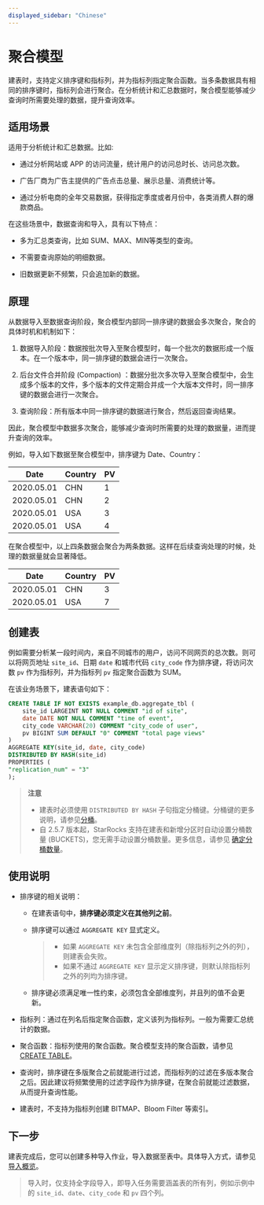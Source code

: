 ```yaml
---
displayed_sidebar: "Chinese"
---
```


# 聚合模型

建表时，支持定义排序键和指标列，并为指标列指定聚合函数。当多条数据具有相同的排序键时，指标列会进行聚合。在分析统计和汇总数据时，聚合模型能够减少查询时所需要处理的数据，提升查询效率。

## 适用场景

适用于分析统计和汇总数据。比如:

- 通过分析网站或 APP 的访问流量，统计用户的访问总时长、访问总次数。

- 广告厂商为广告主提供的广告点击总量、展示总量、消费统计等。

- 通过分析电商的全年交易数据，获得指定季度或者月份中，各类消费人群的爆款商品。

在这些场景中，数据查询和导入，具有以下特点：

- 多为汇总类查询，比如 SUM、MAX、MIN等类型的查询。

- 不需要查询原始的明细数据。

- 旧数据更新不频繁，只会追加新的数据。

## 原理

从数据导入至数据查询阶段，聚合模型内部同一排序键的数据会多次聚合，聚合的具体时机和机制如下：

1. 数据导入阶段：数据按批次导入至聚合模型时，每一个批次的数据形成一个版本。在一个版本中，同一排序键的数据会进行一次聚合。

2. 后台文件合并阶段 (Compaction) ：数据分批次多次导入至聚合模型中，会生成多个版本的文件，多个版本的文件定期合并成一个大版本文件时，同一排序键的数据会进行一次聚合。

3. 查询阶段：所有版本中同一排序键的数据进行聚合，然后返回查询结果。

因此，聚合模型中数据多次聚合，能够减少查询时所需要的处理的数据量，进而提升查询的效率。

例如，导入如下数据至聚合模型中，排序键为 Date、Country：

| Date       | Country | PV   |
| ---------- | ------- | ---- |
| 2020.05.01 | CHN     | 1    |
| 2020.05.01 | CHN     | 2    |
| 2020.05.01 | USA     | 3    |
| 2020.05.01 | USA     | 4    |

在聚合模型中，以上四条数据会聚合为两条数据。这样在后续查询处理的时候，处理的数据量就会显著降低。

| Date       | Country | PV   |
| ---------- | ------- | ---- |
| 2020.05.01 | CHN     | 3    |
| 2020.05.01 | USA     | 7    |

## 创建表

例如需要分析某一段时间内，来自不同城市的用户，访问不同网页的总次数。则可以将网页地址 `site_id`、日期 `date` 和城市代码 `city_code` 作为排序键，将访问次数 `pv` 作为指标列，并为指标列 `pv` 指定聚合函数为 SUM。

在该业务场景下，建表语句如下：

```SQL
CREATE TABLE IF NOT EXISTS example_db.aggregate_tbl (
    site_id LARGEINT NOT NULL COMMENT "id of site",
    date DATE NOT NULL COMMENT "time of event",
    city_code VARCHAR(20) COMMENT "city_code of user",
    pv BIGINT SUM DEFAULT "0" COMMENT "total page views"
)
AGGREGATE KEY(site_id, date, city_code)
DISTRIBUTED BY HASH(site_id)
PROPERTIES (
"replication_num" = "3"
);
```

> **注意**
>
> - 建表时必须使用 `DISTRIBUTED BY HASH` 子句指定分桶键。分桶键的更多说明，请参见[分桶](../Data_distribution.md#分桶)。
> - 自 2.5.7 版本起，StarRocks 支持在建表和新增分区时自动设置分桶数量 (BUCKETS)，您无需手动设置分桶数量。更多信息，请参见 [确定分桶数量](../Data_distribution.md#确定分桶数量)。

## 使用说明

- 排序键的相关说明：
  - 在建表语句中，**排序键必须定义在其他列之前**。
  - 排序键可以通过 `AGGREGATE KEY` 显式定义。

    > - 如果 `AGGREGATE KEY` 未包含全部维度列（除指标列之外的列），则建表会失败。
    > - 如果不通过 `AGGREGATE KEY` 显示定义排序键，则默认除指标列之外的列均为排序键。

  - 排序键必须满足唯一性约束，必须包含全部维度列，并且列的值不会更新。

- 指标列：通过在列名后指定聚合函数，定义该列为指标列。一般为需要汇总统计的数据。

- 聚合函数：指标列使用的聚合函数。聚合模型支持的聚合函数，请参见 [CREATE TABLE](../../sql-reference/sql-statements/data-definition/CREATE_TABLE.md)。

- 查询时，排序键在多版聚合之前就能进行过滤，而指标列的过滤在多版本聚合之后。因此建议将频繁使用的过滤字段作为排序键，在聚合前就能过滤数据，从而提升查询性能。

- 建表时，不支持为指标列创建 BITMAP、Bloom Filter 等索引。

## 下一步

建表完成后，您可以创建多种导入作业，导入数据至表中。具体导入方式，请参见[导入概览](../../loading/loading_introduction/Loading_intro.md)。

> 导入时，仅支持全字段导入，即导入任务需要涵盖表的所有列，例如示例中的 `site_id`、`date`、`city_code` 和 `pv` 四个列。
